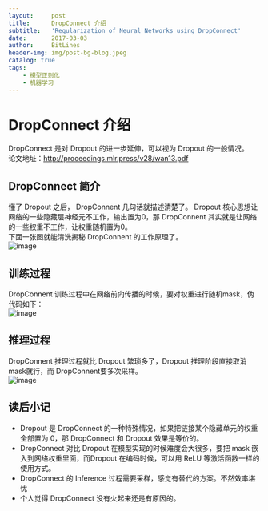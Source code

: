 ```yaml
---
layout:     post
title:      DropConnect 介绍
subtitle:   'Regularization of Neural Networks using DropConnect'
date:       2017-03-03
author:     BitLines
header-img: img/post-bg-blog.jpeg
catalog: true
tags:
    - 模型正则化
    - 机器学习
---
```


# DropConnect 介绍
DropConnect 是对 Dropout 的进一步延伸，可以视为 Dropout 的一般情况。  
论文地址：http://proceedings.mlr.press/v28/wan13.pdf

## DropConnect 简介

懂了 Dropout 之后， DropConnent 几句话就描述清楚了。 Dropout 核心思想让网络的一些隐藏层神经元不工作，输出置为0，那 DropConnent 其实就是让网络的一些权重不工作，让权重随机置为0。  
下面一张图就能清洗揭秘 DropConnent 的工作原理了。  
![image](https://user-images.githubusercontent.com/80689631/113237057-ba3bbb00-92d8-11eb-9a42-334db351deeb.png)

## 训练过程
DropConnent 训练过程中在网络前向传播的时候，要对权重进行随机mask，伪代码如下：  
![image](https://user-images.githubusercontent.com/80689631/113237109-d4759900-92d8-11eb-9ccb-48b8d3525228.png)

## 推理过程
DropConnent 推理过程就比 Dropout 繁琐多了，Dropout 推理阶段直接取消mask就行，而 DropConnent要多次采样。  
![image](https://user-images.githubusercontent.com/80689631/113237124-dc353d80-92d8-11eb-8076-3398a4b7ec8c.png)


## 读后小记
- Dropout 是 DropConnect 的一种特殊情况，如果把链接某个隐藏单元的权重全部置为 0，那 DropConnect 和 Dropout 效果是等价的。
- DropConnect 对比 Dropout 在模型实现的时候难度会大很多，要把 mask 嵌入到网络权重里面，而Dropout 在编码时候，可以用 ReLU 等激活函数一样的使用方式。
- DropConnect 的 Inference 过程需要采样，感觉有替代的方案。不然效率堪忧
- 个人觉得 DropConnect 没有火起来还是有原因的。